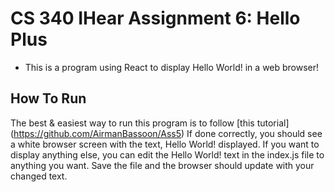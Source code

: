 # CS 340 IHear Assignment 6: Hello Plus

* This is a program using React to display Hello World! in a web browser!

## How To Run
  The best & easiest way to run this program is to follow [this tutorial] (https://github.com/AirmanBassoon/Ass5)
  If done correctly, you should see a white browser screen with the text, Hello World! displayed. If you want to display anything else, you can edit the Hello World! text in the index.js file to anything you want. Save the file and the browser should update with your changed text. 

